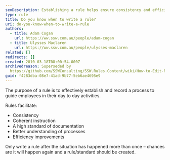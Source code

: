 ```yaml
---
seoDescription: Establishing a rule helps ensure consistency and efficiency in day-to-day activities by documenting processes and promoting better understanding.
type: rule
title: Do you know when to write a rule?
uri: do-you-know-when-to-write-a-rule
authors:
  - title: Adam Cogan
    url: https://ww.ssw.com.au/people/adam-cogan
  - title: Ulysses Maclaren
    url: https://ww.ssw.com.au/people/ulysses-maclaren
related: []
redirects: []
created: 2010-03-18T08:00:54.000Z
archivedreason: Superseded by
  https://github.com/SSWConsulting/SSW.Rules.Content/wiki/How-to-Edit-Rules
guid: f4283dba-08e7-41ad-9b77-5eb6ae4695e9
---
```


The purpose of a rule is to effectively establish and record a process to guide employees in their day to day activities.

<!--endintro-->

Rules facilitate:

- Consistency
- Coherent instruction
- A high standard of documentation
- Better understanding of processes
- Efficiency improvements

Only write a rule after the situation has happened more than once – chances are it will happen again and a rule/standard should be created.
